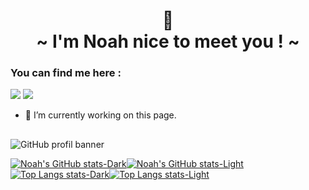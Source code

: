 <h1 align="center">👋 <br> ~ I'm Noah nice to meet you ! ~</h1>

<h3 align="left">You can find me here :</h3>

<a href="https://www.linkedin.com/in/noah-vernhet-6a264425a/" target="_blank"><img src="https://img.shields.io/badge/-LinkedIn-%230077B5?style=for-the-badge&logo=linkedin&logoColor=white" target="_blank"></a>
<a href="https://www.instagram.com/lecomptedenoah/" target="_blank"><img src="https://img.shields.io/badge/-Instagram-%23E4405F?style=for-the-badge&logo=instagram&logoColor=white" target="_blank"></a>
<!-- <a href = "mailto:noah.vernhetpro@gmail.com"><img src="https://img.shields.io/badge/-Gmail-%23333?style=for-the-badge&logo=gmail&logoColor=white" target="_blank"></a> -->



- 👀 I’m currently working on this page. 




##


<picture>
        <source media="(prefers-color-scheme: dark)" srcset="https://github-readme-stats.vercel.app/api?username=truuue&hide=issues,stars&theme=dark">
        <source media="(prefers-color-scheme: light)" srcset="https://github-readme-stats.vercel.app/api?username=truuue&hide=issues,stars&theme=default">
        <img alt="GitHub profil banner" src="<img src="">
</picture>

[![Noah's GitHub stats-Dark](https://github-readme-stats.vercel.app/api?username=truuue&hide=issues,stars&theme=dark#gh-dark-mode-only)](https://github.com/truuue/github-readme-stats#gh-dark-mode-only)[![Noah's GitHub stats-Light](https://github-readme-stats.vercel.app/api?username=truuue&hide=issues,stars&theme=default#gh-light-mode-only)](https://github.com/truuue/github-readme-stats#gh-light-mode-only)[![Top Langs stats-Dark](https://github-readme-stats.vercel.app/api/top-langs/?username=truuue&layout=compact&theme=dark#gh-dark-mode-only)](https://github.com/truuue/github-readme-stats#gh-dark-mode-only)[![Top Langs stats-Light](https://github-readme-stats.vercel.app/api/top-langs/?username=truuue&layout=compact&theme=default#gh-light-mode-only)](https://github.com/truuue/github-readme-stats#gh-light-mode-only)
